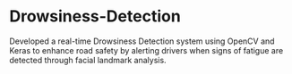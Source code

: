 # Drowsiness-Detection
Developed a real-time Drowsiness Detection system using OpenCV and Keras to enhance road safety by alerting drivers when signs of fatigue are detected through facial landmark analysis.
